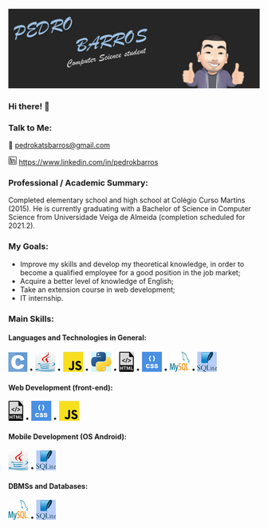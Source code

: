 ![capa](img/Capa.png)

### Hi there! 👋

### Talk to Me:
📧 pedrokatsbarros@gmail.com

![Linguagem C](img/Logo_LinkedIn.png) <https://www.linkedin.com/in/pedrokbarros>


### Professional / Academic Summary:
Completed elementary school and high school at Colégio Curso Martins (2015). He is currently graduating with a Bachelor of Science in Computer Science from Universidade Veiga de Almeida (completion scheduled for 2021.2).

### My Goals:
* Improve my skills and develop my theoretical knowledge, in order to become a qualified employee for a good position in the job market;
* Acquire a better level of knowledge of English;
* Take an extension course in web development;
* IT internship.

### Main Skills:
#### Languages ​​and Technologies in General:
![Linguagem C](img/Logo_Linguagem_C.png) • ![Linguagem Java](img/Logo2_Linguagem_Java.png) • ![Linguagem JavaScript](img/Logo_Linguagem_Java_Script.png) • ![Linguagem Python](img/Logo_Linguagem_Python.png) • ![Linguagem HTML](img/Logo_Linguagem_HTML.png) • ![Linguagem CSS](img/Logo_Linguagem_CSS.png) • ![SGBD MySQL](img/Logo_MySQL.png) • ![SQLite](img/Logo_SQLite.png)
#### Web Development (front-end):
![Linguagem HTML](img/Logo_Linguagem_HTML.png) • ![Linguagem CSS](img/Logo_Linguagem_CSS.png) • ![Linguagem JavaScript](img/Logo_Linguagem_Java_Script.png)
#### Mobile Development (OS Android):
![Linguagem Java](img/Logo2_Linguagem_Java.png) • ![SQLite](img/Logo_SQLite.png)
#### DBMSs and Databases:
![SGBD MySQL](img/Logo_MySQL.png) • ![SQLite](img/Logo_SQLite.png)

<!--
**PedroKBarros/PedroKBarros** is a ✨ _special_ ✨ repository because its `README.md` (this file) appears on your GitHub profile.

Here are some ideas to get you started:

- 🔭 I’m currently working on ...
- 🌱 I’m currently learning ...
- 👯 I’m looking to collaborate on ...
- 🤔 I’m looking for help with ...
- 💬 Ask me about ...
- 📫 How to reach me: ...
- 😄 Pronouns: ...
- ⚡ Fun fact: ...
-->
